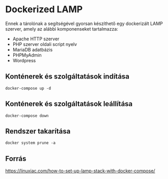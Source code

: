 # Dockerized LAMP
Ennek a tárolónak a segítségével gyorsan készíthető egy dockerizált LAMP szerver, amely az alábbi komponenseket tartalmazza:
- Apache HTTP szerver
- PHP szerver oldali script nyelv
- MariaDB adatbázis
- PHPMyAdmin
- Wordpress

## Konténerek és szolgáltatások indítása
`docker-compose up -d`

## Konténerek és szolgáltatások leállítása
`docker-compose down`

## Rendszer takarítása
`docker system prune -a`

## Forrás
https://linuxiac.com/how-to-set-up-lamp-stack-with-docker-compose/